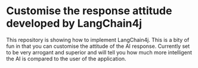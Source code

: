 # Customise the response attitude developed by LangChain4j

This repository is showing how to implement LangChain4j. This is a bity of fun in that you can customise the attitude of the AI response. Currently set to be very arrogant and superior and will tell you how much more intelligent the AI is compared to the user of the application.


